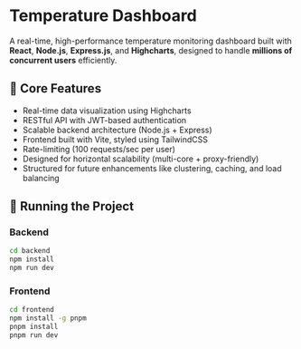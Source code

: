 # Temperature Dashboard

A real-time, high-performance temperature monitoring dashboard built with **React**, **Node.js**, **Express.js**, and **Highcharts**, designed to handle **millions of concurrent users** efficiently.

## 🌟 Core Features

- Real-time data visualization using Highcharts
- RESTful API with JWT-based authentication
- Scalable backend architecture (Node.js + Express)
- Frontend built with Vite, styled using TailwindCSS
- Rate-limiting (100 requests/sec per user)
- Designed for horizontal scalability (multi-core + proxy-friendly)
- Structured for future enhancements like clustering, caching, and load balancing

## 🚀 Running the Project

### Backend

```bash
cd backend
npm install
npm run dev
```

### Frontend

```bash
cd frontend
npm install -g pnpm
pnpm install
pnpm run dev
```
